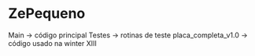 # ZePequeno

Main -> código principal
Testes -> rotinas de teste
placa_completa_v1.0 -> código usado na winter XIII
